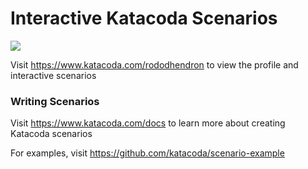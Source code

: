 # Interactive Katacoda Scenarios

[![](http://shields.katacoda.com/katacoda/rododhendron/count.svg)](https://www.katacoda.com/rododhendron "Get your profile on Katacoda.com")

Visit https://www.katacoda.com/rododhendron to view the profile and interactive scenarios

### Writing Scenarios
Visit https://www.katacoda.com/docs to learn more about creating Katacoda scenarios

For examples, visit https://github.com/katacoda/scenario-example
